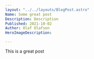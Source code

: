 ```yaml
---
layout: "../../layouts/BlogPost.astro"
Name: Some great post
Description: Description
Published: 2021-10-02
Author: Olaf Olafson
HeroImageDescription: 

---
```


This is a great post 